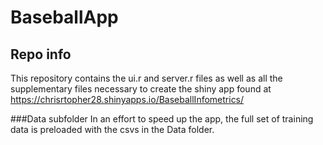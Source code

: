 # BaseballApp

## Repo info

This repository contains the ui.r and server.r files as well as all the supplementary files necessary to create the shiny app found at 
https://chrisrtopher28.shinyapps.io/BaseballInfometrics/

###Data subfolder
In an effort to speed up the app, the full set of training data is preloaded with the csvs in the Data folder.

